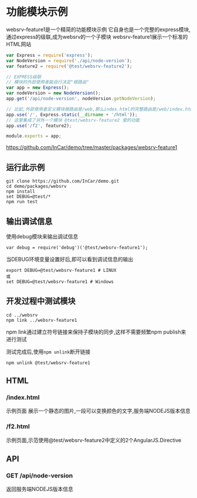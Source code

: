 # 功能模块示例

websrv-feature1是一个精简的功能模块示例
它自身也是一个完整的express模块,通过express的级联,成为websrv的一个子模块
websrv-feature1展示一个标准的HTML网站

```javascript
var Express = require('express');
var NodeVersion = require('./api/node-version');
var feature2 = require('@test/websrv-feature2');

// EXPRESS级联
// 模块的外部使用者能自行决定"根路由"
var app = new Express();
var nodeVersion = new NodeVersion();
app.get('/api/node-version', nodeVersion.getNodeVersion);

// 比如,外部使用者定义模块根路由是/web,那么index.html的完整路由是/web/index.html
app.use('/', Express.static(__dirname + '/html'));
// 这里集成了另外一个模块 @test/websrv-feature2 里的功能
app.use('/f2', feature2);

module.exports = app;
```

<https://github.com/InCar/demo/tree/master/packages/websrv-feature1>

## 运行此示例

```
git clone https://github.com/InCar/demo.git
cd demo/packages/websrv
npm install
set DEBUG=@test/*
npm run test
```

## 输出调试信息
使用debug模块来输出调试信息

```javacript
var debug = require('debug')('@test/websrv-feature1');
```

当DEBUG环境变量设置好后,即可以看到调试信息的输出

```shell
export DEBUG=@test/websrv-feature1 # LINUX
或
set DEBUG=@test/websrv-feature1 # Windows
```

## 开发过程中测试模块
```shell
cd ../websrv
npm link ../websrv-feature1
```
npm link通过建立符号链接来保持子模块的同步,这样不需要频繁npm publish来进行测试

测试完成后,使用`npm unlink`断开链接
```shell
npm unlink @test/websrv-feature1
```

## HTML
### /index.html
示例页面
展示一个静态的图片,一段可以变换颜色的文字,服务端NODEJS版本信息

### /f2.html
示例页面,示范使用@test/websrv-feature2中定义的2个AngularJS.Directive

## API
### GET /api/node-version
返回服务端NODEJS版本信息
